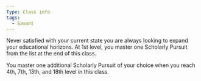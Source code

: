 ```yaml
---
Type: Class info
tags:
  - Savant
---
```

Never satisfied with your current state you are always looking to expand your educational horizons. At 1st level, you master one Scholarly Pursuit from the list at the end of this class.

You master one additional Scholarly Pursuit of your choice when you reach 4th, 7th, 13th, and 18th level in this class.